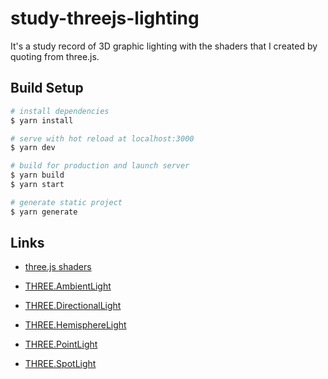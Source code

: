 # study-threejs-lighting
It's a study record of 3D graphic lighting with the shaders that I created by quoting from three.js.

## Build Setup

```bash
# install dependencies
$ yarn install

# serve with hot reload at localhost:3000
$ yarn dev

# build for production and launch server
$ yarn build
$ yarn start

# generate static project
$ yarn generate
```

## Links 

- [three.js shaders](https://github.com/mrdoob/three.js/tree/master/src/renderers/shaders)

- [THREE.AmbientLight](https://threejs.org/docs/?q=Light#api/en/lights/AmbientLight)
- [THREE.DirectionalLight](https://threejs.org/docs/?q=Light#api/en/lights/DirectionalLight)
- [THREE.HemisphereLight](https://threejs.org/docs/?q=Light#api/en/lights/HemisphereLight)
- [THREE.PointLight](https://threejs.org/docs/?q=Light#api/en/lights/PointLight)
- [THREE.SpotLight](https://threejs.org/docs/?q=Light#api/en/lights/SpotLight)

